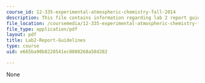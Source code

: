 ```yaml
---
course_id: 12-335-experimental-atmospheric-chemistry-fall-2014
description: This file contains information regarding lab 2 report guidelines.
file_location: /coursemedia/12-335-experimental-atmospheric-chemistry-fall-2014/e665ba90b8228541ec0808268a58d282_MIT12_335F14_Lab2-Report.pdf
file_type: application/pdf
layout: pdf
title: Lab2-Report-Guidelines
type: course
uid: e665ba90b8228541ec0808268a58d282

---
```

None